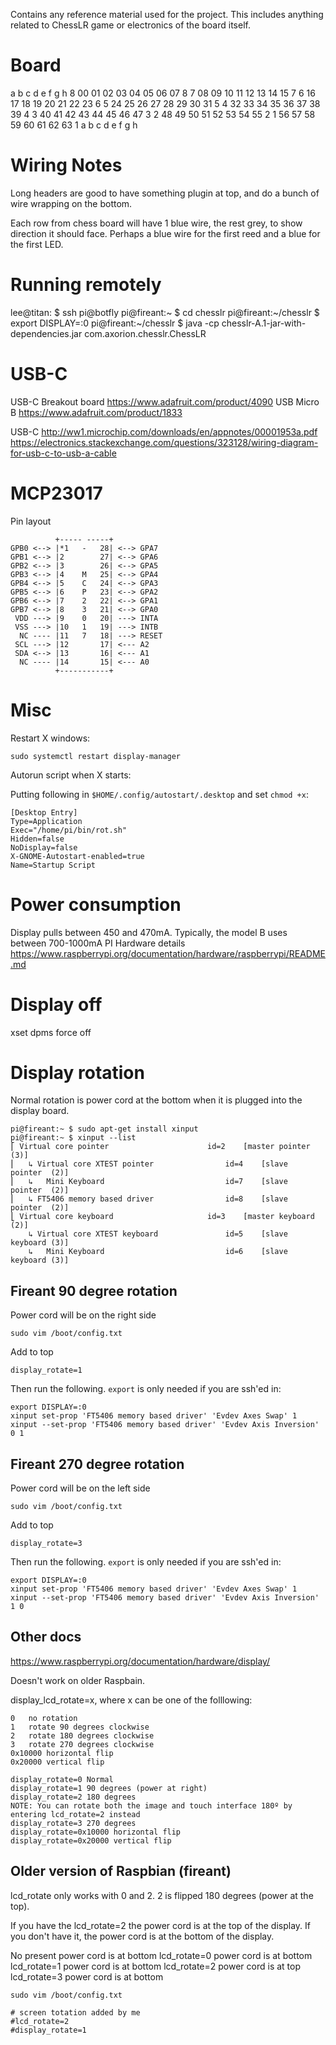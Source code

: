 Contains any reference material used for the project. This includes anything related to ChessLR game or electronics of the board itself. 

# Board

   a  b  c  d  e  f  g  h
8  00 01 02 03 04 05 06 07  8
7  08 09 10 11 12 13 14 15  7
6  16 17 18 19 20 21 22 23  6
5  24 25 26 27 28 29 30 31  5
4  32 33 34 35 36 37 38 39  4 
3  40 41 42 43 44 45 46 47  3 
2  48 49 50 51 52 53 54 55  2 
1  56 57 58 59 60 61 62 63  1
   a  b  c  d  e  f  g  h
  
# Wiring Notes #

Long headers are good to have something plugin at top, and do a bunch of wire wrapping on the bottom.

Each row from chess board will have 1 blue wire, the rest grey, to show direction it should face. Perhaps a blue wire for the first reed and a blue for the first LED.

# Running remotely

lee@titan: $ ssh pi@botfly
pi@fireant:~ $ cd chesslr
pi@fireant:~/chesslr $ export DISPLAY=:0
pi@fireant:~/chesslr $ java -cp chesslr-A.1-jar-with-dependencies.jar com.axorion.chesslr.ChessLR

# USB-C
USB-C Breakout board <https://www.adafruit.com/product/4090>
USB Micro B <https://www.adafruit.com/product/1833>

USB-C <http://ww1.microchip.com/downloads/en/appnotes/00001953a.pdf>
https://electronics.stackexchange.com/questions/323128/wiring-diagram-for-usb-c-to-usb-a-cable

# MCP23017

Pin layout

```
          +----- -----+
GPB0 <--> |*1   -   28| <--> GPA7
GPB1 <--> |2        27| <--> GPA6
GPB2 <--> |3        26| <--> GPA5
GPB3 <--> |4    M   25| <--> GPA4
GPB4 <--> |5    C   24| <--> GPA3
GPB5 <--> |6    P   23| <--> GPA2
GPB6 <--> |7    2   22| <--> GPA1
GPB7 <--> |8    3   21| <--> GPA0
 VDD ---> |9    0   20| ---> INTA
 VSS ---> |10   1   19| ---> INTB
  NC ---- |11   7   18| ---> RESET
 SCL ---> |12       17| <--- A2
 SDA <--> |13       16| <--- A1
  NC ---- |14       15| <--- A0
          +-----------+
```

# Misc
Restart X windows:

    sudo systemctl restart display-manager
    
Autorun script when X starts:

Putting following in `$HOME/.config/autostart/.desktop` and set `chmod +x`:

    [Desktop Entry]
    Type=Application
    Exec="/home/pi/bin/rot.sh"
    Hidden=false
    NoDisplay=false
    X-GNOME-Autostart-enabled=true
    Name=Startup Script 

# Power consumption
Display pulls between 450 and 470mA.
Typically, the model B uses between 700-1000mA
PI Hardware details <https://www.raspberrypi.org/documentation/hardware/raspberrypi/README.md>

# Display off
xset dpms force off

# Display rotation
Normal rotation is power cord at the bottom when it is plugged into the display board.

    pi@fireant:~ $ sudo apt-get install xinput
    pi@fireant:~ $ xinput --list
    ⎡ Virtual core pointer                    	id=2	[master pointer  (3)]
    ⎜   ↳ Virtual core XTEST pointer              	id=4	[slave  pointer  (2)]
    ⎜   ↳   Mini Keyboard                         	id=7	[slave  pointer  (2)]
    ⎜   ↳ FT5406 memory based driver              	id=8	[slave  pointer  (2)]
    ⎣ Virtual core keyboard                   	id=3	[master keyboard (2)]
        ↳ Virtual core XTEST keyboard             	id=5	[slave  keyboard (3)]
        ↳   Mini Keyboard                         	id=6	[slave  keyboard (3)]
        

## Fireant 90 degree rotation 
Power cord will be on the right side
 
    sudo vim /boot/config.txt

Add to top 

    display_rotate=1

Then run the following. `export` is only needed if you are ssh'ed in:

    export DISPLAY=:0
    xinput set-prop 'FT5406 memory based driver' 'Evdev Axes Swap' 1
    xinput --set-prop 'FT5406 memory based driver' 'Evdev Axis Inversion' 0 1
    
## Fireant 270 degree rotation
Power cord will be on the left side

    sudo vim /boot/config.txt

Add to top

    display_rotate=3

Then run the following. `export` is only needed if you are ssh'ed in:

    export DISPLAY=:0
    xinput set-prop 'FT5406 memory based driver' 'Evdev Axes Swap' 1
    xinput --set-prop 'FT5406 memory based driver' 'Evdev Axis Inversion' 1 0


## Other docs
<https://www.raspberrypi.org/documentation/hardware/display/>

Doesn't work on older Raspbain.

display_lcd_rotate=x, where x can be one of the folllowing:

    0	no rotation
    1	rotate 90 degrees clockwise
    2	rotate 180 degrees clockwise
    3	rotate 270 degrees clockwise
    0x10000	horizontal flip
    0x20000	vertical flip

    display_rotate=0 Normal
    display_rotate=1 90 degrees (power at right)
    display_rotate=2 180 degrees
    NOTE: You can rotate both the image and touch interface 180º by entering lcd_rotate=2 instead
    display_rotate=3 270 degrees
    display_rotate=0x10000 horizontal flip
    display_rotate=0x20000 vertical flip


## Older version of Raspbian (fireant)
lcd_rotate only works with 0 and 2. 2 is flipped 180 degrees (power at the top).

If you have the lcd_rotate=2 the power cord is at the top of the display. If you don't have it, the power cord is at the bottom of the display.

No present   power cord is at bottom
lcd_rotate=0 power cord is at bottom
lcd_rotate=1 power cord is at bottom
lcd_rotate=2 power cord is at top
lcd_rotate=3 power cord is at bottom


    sudo vim /boot/config.txt
    
    # screen totation added by me
    #lcd_rotate=2
    #display_rotate=1
    
